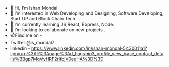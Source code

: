 - 👋 Hi, I’m Ishan Mondal
- 👀 I’m interested in Web Developing and Designing, Software Developing, Start UP and Block Chain Tech.
- 🌱 I’m currently learning JS,React, Express, Node. 
- 💞️ I’m looking to collaborate on new projects .
- 📫Find me on -
-  Twitter @is_mondal7 
- linkedin  - https://www.linkedin.com/in/ishan-mondal-5430011a1?lipi=urn%3Ali%3Apage%3Ad_flagship3_profile_view_base_contact_details%3Bgp7MqVyHRF2rltbjV0euHA%3D%3D

<!---
ishan-im/ishan-im is a ✨ special ✨ repository because its `README.md` (this file) appears on your GitHub profile.
You can click the Preview link to take a look at your changes.
--->

